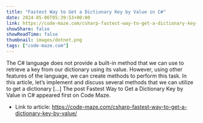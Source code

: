 ```yaml
---
title: "Fastest Way to Get a Dictionary Key by Value in C#"
date: 2024-05-06T05:39:53+00:00
link: https://code-maze.com/csharp-fastest-way-to-get-a-dictionary-key-by-value/
showShare: false
showReadTime: false
thumbnail: images/dotnet.png
tags: ["code-maze.com"]
---
```

The C# language does not provide a built-in method that we can use to retrieve a key from our dictionary using its value. However, using other features of the language, we can create methods to perform this task. In this article, let’s implement and discuss several methods that we can utilize to get a dictionary […]
The post Fastest Way to Get a Dictionary Key by Value in C# appeared first on Code Maze.

- Link to article: https://code-maze.com/csharp-fastest-way-to-get-a-dictionary-key-by-value/